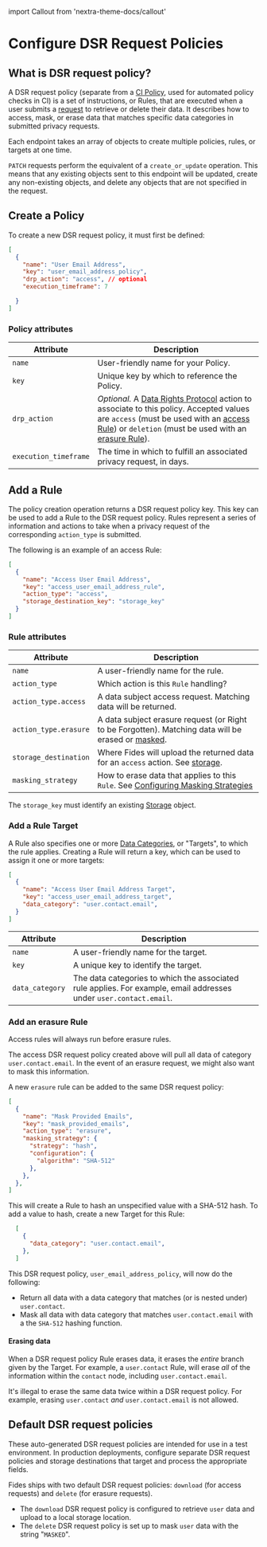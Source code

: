import Callout from 'nextra-theme-docs/callout'

# Configure DSR Request Policies
## What is DSR request policy?

A DSR request policy (separate from a [CI Policy](../../cli_support/policies), used for automated policy checks in CI) is a set of instructions, or Rules, that are executed when a user submits a [request](./privacy_requests) to retrieve or delete their data. It describes how to access, mask, or erase data that matches specific data categories in submitted privacy requests.

Each endpoint takes an array of objects to create multiple policies, rules, or targets at one time.

<Callout>`PATCH` requests perform the equivalent of a `create_or_update` operation. This means that any existing objects sent to this endpoint will be updated, create any non-existing objects, and delete any objects that are not specified in the request.</Callout>
## Create a Policy

To create a new DSR request policy, it must first be defined:

```json title="<code>PATCH /api/v1/policy</code>"
[
  {
    "name": "User Email Address",
    "key": "user_email_address_policy",
    "drp_action": "access", // optional
    "execution_timeframe": 7

  }
]
```
### Policy attributes
| Attribute | Description |
|---|---|
| `name` | User-friendly name for your Policy. |
| `key` | Unique key by which to reference the Policy. |
| `drp_action` | *Optional.* A [Data Rights Protocol](./data_rights_protocol) action to associate to this policy. Accepted values are `access` (must be used with an [access Rule](#add-a-rule)) or `deletion` (must be used with an [erasure Rule](#add-an-erasure-rule)). |
| `execution_timeframe` | The time in which to fulfill an associated privacy request, in days. |

## Add a Rule
The policy creation operation returns a DSR request policy key. This key can be used to add a Rule to the DSR request policy. Rules represent a series of information and actions to take when a privacy request of the corresponding `action_type` is submitted.

The following is an example of an access Rule:

```json title="<code>PATCH /api/v1/policy/{policy_key}/rule</code>"
[
  {
    "name": "Access User Email Address",
    "key": "access_user_email_address_rule",
    "action_type": "access",
    "storage_destination_key": "storage_key"
  }
]
```
### Rule attributes
| Attribute | Description |
|---|---|
| `name` | A user-friendly name for the rule.
| `action_type` | Which action is this `Rule` handling?
| `action_type.access` | A data subject access request. Matching data will be returned.
| `action_type.erasure` | A data subject erasure request (or Right to be Forgotten). Matching data will be erased or [masked](./masking_strategies).
| `storage_destination` | Where Fides will upload the returned data for an `access` action. See [storage](./storage). |
| `masking_strategy` | How to erase data that applies to this `Rule`. See [Configuring Masking Strategies](./masking_strategies) |

<Callout>The `storage_key` must identify an existing [Storage](./storage) object.</Callout>

### Add a Rule Target
A Rule also specifies one or more [Data Categories](https://ethyca.github.io/fideslang/taxonomy/data_categories/), or "Targets", to which the rule applies. Creating a Rule will return a key, which can be used to assign it one or more targets:

```json title="<code>PATCH /api/v1/policy/{policy_key}/rule/{rule_key}/target</code>"
[
  {
    "name": "Access User Email Address Target",
    "key": "access_user_email_address_target",
    "data_category": "user.contact.email",
  }
]
```

| Attribute | Description |
|---|---|
| `name` | A user-friendly name for the target.
| `key` | A unique key to identify the target.
| `data_category` | The data categories to which the associated rule applies. For example, email addresses under `user.contact.email`. |

### Add an erasure Rule
<Callout>Access rules will always run before erasure rules.</Callout>

The access DSR request policy created above will pull all data of category `user.contact.email`. In the event of an erasure request, we might also want to mask this information. 

A new `erasure` rule can be added to the same DSR request policy: 

```json title="<code>PATCH /api/v1/policy/{policy_key}/rule</code>"
[
  {
    "name": "Mask Provided Emails",
    "key": "mask_provided_emails",
    "action_type": "erasure",
    "masking_strategy": {
      "strategy": "hash",
      "configuration": {
        "algorithm": "SHA-512"
      },
    },
  },
]
```
This will create a Rule to hash an unspecified value with a SHA-512 hash. To add a value to hash, create a new Target for this Rule:

```json title="<code>PATCH api/v1/policy/{policy_key}/rule/{rule_key}</code>"
  [
    {
      "data_category": "user.contact.email",
    },
  ]
```

This DSR request policy, `user_email_address_policy`, will now do the following:
- Return all data with a data category that matches (or is nested under) `user.contact`.
- Mask all data with data category that matches `user.contact.email` with a the `SHA-512` hashing function.

#### Erasing data
When a DSR request policy Rule erases data, it erases the _entire_ branch given by the Target. For example, a `user.contact` Rule, will erase _all_ of the information within the `contact` node, including `user.contact.email`.

It's illegal to erase the same data twice within a DSR request policy. For example, erasing `user.contact` _and_ `user.contact.email` is not allowed.

## Default DSR request policies
<Callout>These auto-generated DSR request policies are intended for use in a test environment. In production deployments, configure separate DSR request policies and storage destinations that target and process the appropriate fields.</Callout>

Fides ships with two default DSR request policies: `download` (for access requests) and `delete` (for erasure requests).  

* The `download` DSR request policy is configured to retrieve `user` data and upload to a local storage location.
* The `delete` DSR request policy is set up to mask `user` data with the string "`MASKED`".  